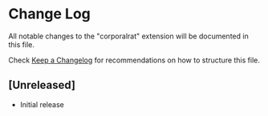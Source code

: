 # Change Log

All notable changes to the "corporalrat" extension will be documented in this file.

Check [Keep a Changelog](http://keepachangelog.com/) for recommendations on how to structure this file.

## [Unreleased]

- Initial release
